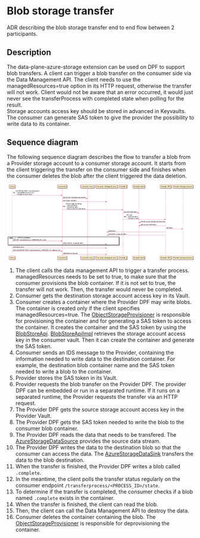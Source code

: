 # Blob storage transfer

ADR describing the blob storage transfer end to end flow between 2 participants.

## Description

The data-plane-azure-storage extension can be used on DPF to support blob transfers.
A client can trigger a blob transfer on the consumer side via the Data Management API.
The client needs to use the managedResources=true option in its HTTP request, otherwise the transfer will not work. Client would not be aware that an error occurred, it would just never see the transferProcess with completed state when polling for the result.   
Storage accounts access key should be stored in advanced in Keyvaults. The consumer can generate SAS token to give the provider the possibility to write data to its container.

## Sequence diagram

The following sequence diagram describes the flow to transfer a blob from a Provider storage account to a consumer storage account.
It starts from the client triggering the transfer on the consumer side and finishes when the consumer deletes the blob
after the client triggered the data deletion.

![blob-transfer](../../../diagrams/blob-transfer.png)

1. The client calls the data management API to trigger a transfer process. managedResources needs to be set to true, to make sure that the consumer provisions the blob container. If it is not set to true, the transfer will not work. Then, the transfer would never be completed. 
2. Consumer gets the destination storage account access key in its Vault.  
3. Consumer creates a container where the Provider DPF may write blobs. The container is created only if the client specifies managedResources=true.
   The [ObjectStorageProvisioner](../../../../extensions/azure/blobstorage/blob-provision/src/main/java/org/eclipse/dataspaceconnector/provision/azure/blob/ObjectStorageProvisioner.java) is responsible for provisioning the container and for generating a SAS token to access the container.
   It creates the container and the SAS token by using the [BlobStoreApi](../../../../extensions/azure/blobstorage/blob-core/src/main/java/org/eclipse/dataspaceconnector/azure/blob/core/api/BlobStoreApi.java). [BlobStoreApiImpl](../../../../extensions/azure/blobstorage/blob-core/src/main/java/org/eclipse/dataspaceconnector/azure/blob/core/api/BlobStoreApiImpl.java) retrieves the storage account access key in the consumer vault. Then it can create the container and generate the SAS token.  
4. Consumer sends an IDS message to the Provider, containing the information needed to write data to the destination container. For example, the destination blob container name and the SAS token needed to write a blob to the container.  
5. Provider stores the SAS token in its Vault.  
6. Provider requests the blob transfer on the Provider DPF. The provider DPF can be embedded or run in a separated runtime. If it runs on a separated runtime, the Provider requests the transfer via an HTTP request.  
7. The Provider DPF gets the source storage account access key in the Provider Vault.  
8. The Provider DPF gets the SAS token needed to write the blob to the consumer blob container.  
9. The Provider DPF reads the data that needs to be transfered. The [AzureStorageDataSource](../../../../extensions/azure/data-plane/storage/src/main/java/org/eclipse/dataspaceconnector/azure/dataplane/azurestorage/pipeline/AzureStorageDataSource.java) provides the source data stream.  
10. The Provider DPF writes the data to the destination blob so that the consumer can access the data.
The [AzureStorageDataSink](../../../../extensions/azure/data-plane/storage/src/main/java/org/eclipse/dataspaceconnector/azure/dataplane/azurestorage/pipeline/AzureStorageDataSink.java) transfers the data to the blob destination.
11. When the transfer is finished, the Provider DPF writes a blob called `.complete`.
12. In the meantime, the client polls the transfer status regularly on the consumer endpoint `/transferprocess/<PROCESS_ID>/state`.  
13. To determine if the transfer is completed, the consumer checks if a blob named `.complete` exists in the container.  
14. When the transfer is finished, the client can read the blob.  
15. Then, the client can call the Data Management API to destroy the data.  
16. Consumer deletes the container containing the blob. The [ObjectStorageProvisioner](../../../../extensions/azure/blobstorage/blob-provision/src/main/java/org/eclipse/dataspaceconnector/provision/azure/blob/ObjectStorageProvisioner.java) is responsible for deprovisioning the container.
